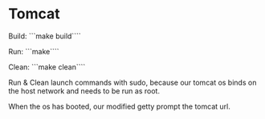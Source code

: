 # Tomcat

Build:
```make build````

Run:
```make````

Clean:
```make clean````

Run & Clean launch commands with sudo, because our tomcat os binds on the host
network and needs to be run as root.

When the os has booted, our modified getty prompt the tomcat url.